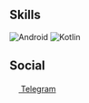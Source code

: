 ## Skills
![Android](https://img.shields.io/badge/-android-green?logo=android&logoColor=white&style=flat-square) 
![Kotlin](https://img.shields.io/badge/-Kotlin-orange?logo=kotlin&logoColor=white&style=flat-square)

## Social
<a href="https://t.me/kylichist"><img src="https://upload.wikimedia.org/wikipedia/commons/thumb/8/82/Telegram_logo.svg/768px-Telegram_logo.svg.png" width=16 height=16 /> Telegram</a>
